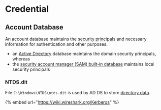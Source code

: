 # Credential

## Account Database

An account database maintains the [security principals](../overview.md#security-principal) and necessary information for authentication and other purposes.

* an [Active Directory](https://learn.microsoft.com/en-us/openspecs/windows\_protocols/ms-authsod/64781df1-ee20-413e-b8c5-6511c90dbc30#gt\_e467d927-17bf-49c9-98d1-96ddf61ddd90) database maintains the domain security principals, whereas
* the [security account manager (SAM) built-in database](https://learn.microsoft.com/en-us/openspecs/windows\_protocols/ms-authsod/64781df1-ee20-413e-b8c5-6511c90dbc30#gt\_6bb6ffcf-2a22-4989-89ef-6c9937f91b8b) maintains local security principals

### NTDS.dit

File `C:\Windows\NTDS\ntds.dit` is used by AD DS to store [directory data](../../ad/adds/#data-store).

{% embed url="https://wiki.wireshark.org/Kerberos" %}
